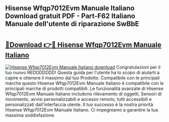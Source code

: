 ## Hisense Wfqp7012Evm Manuale Italiano Download gratuit PDF - Part-F62 Italiano Manuale dell'utente di riparazione SwBbE

# <h2><a href="http://dfda9j2.blite.top/?on=Hisense+Wfqp7012Evm+Manuale+Italiano">🔗Download 👉🔴 Hisense Wfqp7012Evm Manuale Italiano</a></h2>

[![Hisense Wfqp7012Evm Manuale Italiano download](https://i.imgur.com/lujVjoI.png)](http://dfda9j2.blite.top/?on=Hisense+Wfqp7012Evm+Manuale+Italiano)
Congratulazioni per il tuo nuovo REDDDDDDD! Questa guida per l'utente ha lo scopo di aiutarti a capire e ottenere il massimo dal tuo Prodotto. Compatibile con le principali marche questo Hisense Wfqp7012Evm Manuale Italiano è compatibile con le principali marche di prodotti compatibili. Le funzionalità avanzate di Hisense Wfqp7012Evm Manuale Italiano includono rilevamento di oggetti, Sensori di movimento, avvisi personalizzabili e accesso remoto, tutti accessibili e personalizzati dall'interfaccia utente. Il tuo successo è la nostra priorità Hisense Wfqp7012Evm Manuale Italiano. Ci impegniamo a garantire la tua massima soddisfazione.
